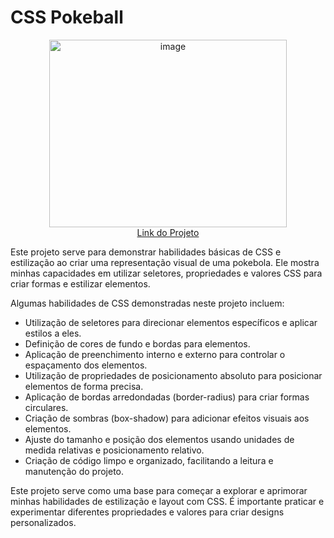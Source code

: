 # CSS Pokeball
<p align="center">
<img src="https://github.com/SmallCityProgrammer/CSS-Pokeball/assets/130911203/49c38b79-f813-4dd0-a4f6-f348bafd1572" alt="image" width="380" height="300">
  <br>
  <a href="https://pokeball-8n4tamyla-smallcityprogrammer.vercel.app/">Link do Projeto</a>
</p>

Este projeto serve para demonstrar habilidades básicas de CSS e estilização ao criar uma representação visual de uma pokebola. Ele mostra minhas capacidades em utilizar seletores, propriedades e valores CSS para criar formas e estilizar elementos.

Algumas habilidades de CSS demonstradas neste projeto incluem:

- Utilização de seletores para direcionar elementos específicos e aplicar estilos a eles.
- Definição de cores de fundo e bordas para elementos.
- Aplicação de preenchimento interno e externo para controlar o espaçamento dos elementos.
- Utilização de propriedades de posicionamento absoluto para posicionar elementos de forma precisa.
- Aplicação de bordas arredondadas (border-radius) para criar formas circulares.
- Criação de sombras (box-shadow) para adicionar efeitos visuais aos elementos.
- Ajuste do tamanho e posição dos elementos usando unidades de medida relativas e posicionamento relativo.
- Criação de código limpo e organizado, facilitando a leitura e manutenção do projeto.

Este projeto serve como uma base para começar a explorar e aprimorar minhas habilidades de estilização e layout com CSS. É importante praticar e experimentar diferentes propriedades e valores para criar designs personalizados.
